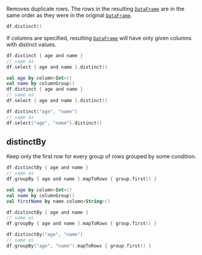 [//]: # (title: distinct)

<!---IMPORT org.jetbrains.kotlinx.dataframe.samples.api.Access-->

Removes duplicate rows.
The rows in the resulting [`DataFrame`](DataFrame.md) are in the same order as they were in the original [`DataFrame`](DataFrame.md).

<!---FUN distinct-->

```kotlin
df.distinct()
```

<inline-frame src="resources/org.jetbrains.kotlinx.dataframe.samples.api.Access.distinct.html" width="100%"/>
<!---END-->

If columns are specified, resulting [`DataFrame`](DataFrame.md) will have only given columns with distinct values.

<!---FUN distinctColumns-->
<tabs>
<tab title="Properties">

```kotlin
df.distinct { age and name }
// same as
df.select { age and name }.distinct()
```

</tab>
<tab title="Accessors">

```kotlin
val age by column<Int>()
val name by columnGroup()
df.distinct { age and name }
// same as
df.select { age and name }.distinct()
```

</tab>
<tab title="Strings">

```kotlin
df.distinct("age", "name")
// same as
df.select("age", "name").distinct()
```

</tab></tabs>
<inline-frame src="resources/org.jetbrains.kotlinx.dataframe.samples.api.Access.distinctColumns.html" width="100%"/>
<!---END-->

## distinctBy

Keep only the first row for every group of rows grouped by some condition.

<!---FUN distinctBy-->
<tabs>
<tab title="Properties">

```kotlin
df.distinctBy { age and name }
// same as
df.groupBy { age and name }.mapToRows { group.first() }
```

</tab>
<tab title="Accessors">

```kotlin
val age by column<Int>()
val name by columnGroup()
val firstName by name.column<String>()

df.distinctBy { age and name }
// same as
df.groupBy { age and name }.mapToRows { group.first() }
```

</tab>
<tab title="Strings">

```kotlin
df.distinctBy("age", "name")
// same as
df.groupBy("age", "name").mapToRows { group.first() }
```

</tab></tabs>
<inline-frame src="resources/org.jetbrains.kotlinx.dataframe.samples.api.Access.distinctBy.html" width="100%"/>
<!---END-->
